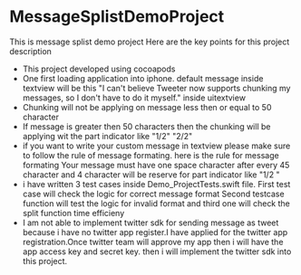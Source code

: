 # MessageSplistDemoProject
This is message splist demo project
Here are the key points for this project description
- This project developed using cocoapods 
- One first loading application into iphone. default message inside textview will be this "I can't believe Tweeter now supports chunking my messages, so I don't have to do it myself." inside uitextview
- Chunking will not be applying on message less then or equal to 50 character
- If message is greater then 50 characters then the chunking will be applying wit the part indicator like "1/2" "2/2"
- if you want to write your custom message in textview please make sure to follow the rule of message formating. here is the rule for message formating
Your message must have one space character after every 45 character and 4 character will be reserve for part indicator like "1/2 "
- i have written 3 test cases inside Demo_ProjectTests.swift file. First test case will check the logic for correct message format Second testcase function will test the logic for invalid format and third one will check the split function time efficieny  
- I am not able to implement twitter sdk for sending message as tweet because i have no twitter app register.I have applied for the twitter app registration.Once twitter team will approve my app then i will have the app access key and secret key. then i will implement the twitter sdk into this project. 
